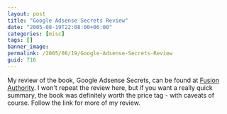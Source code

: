 ```yaml
---
layout: post
title: "Google Adsense Secrets Review"
date: "2005-08-19T22:08:00+06:00"
categories: [misc]
tags: []
banner_image: 
permalink: /2005/08/19/Google-Adsense-Secrets-Review
guid: 716
---
```


My review of the book, Google Adsense Secrets, can be found at <a href="http://www.fusionauthority.com/Reviews/Article.cfm/ArticleID:4509">Fusion Authority</a>. I won't repeat the review here, but if you want a really quick summary, the book was definitely worth the price tag - with caveats of course. Follow the link for more of my review.